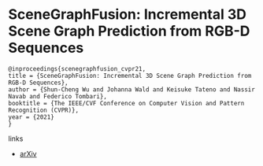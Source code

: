 # SceneGraphFusion: Incremental 3D Scene Graph Prediction from RGB-D Sequences

```
@inproceedings{scenegraphfusion_cvpr21,
title = {SceneGraphFusion: Incremental 3D Scene Graph Prediction from RGB-D Sequences},
author = {Shun-Cheng Wu and Johanna Wald and Keisuke Tateno and Nassir Navab and Federico Tombari},
booktitle = {The IEEE/CVF Conference on Computer Vision and Pattern Recognition (CVPR)},
year = {2021}
}
```

links
- [arXiv](https://arxiv.org/abs/2103.14898)
